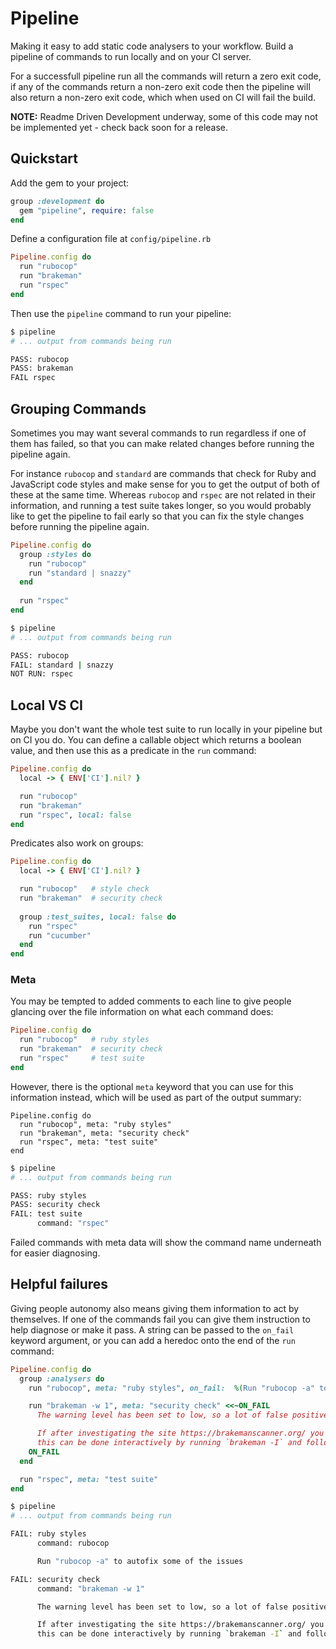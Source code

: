 # Pipeline

Making it easy to add static code analysers to your workflow.
Build a pipeline of commands to run locally and on your CI server.

For a successfull pipeline run all the commands will return a zero exit code,
if any of the commands return a non-zero exit code then the pipeline will also
return a non-zero exit code, which when used on CI will fail the build.

**NOTE:**
Readme Driven Development underway, some of this code may not be implemented yet - check back soon for a release.

## Quickstart

Add the gem to your project:

```rb
group :development do
  gem "pipeline", require: false
end
```

Define a configuration file at `config/pipeline.rb`

```rb
Pipeline.config do
  run "rubocop"
  run "brakeman"
  run "rspec"
end
```

Then use the `pipeline` command to run your pipeline:

```sh
$ pipeline
# ... output from commands being run

PASS: rubocop
PASS: brakeman
FAIL rspec
```

## Grouping Commands

Sometimes you may want several commands to run regardless if one of them has failed,
so that you can make related changes before running the pipeline again.

For instance `rubocop` and `standard` are commands that check for Ruby and JavaScript
code styles and make sense for you to get the output of both of these at the same time.
Whereas `rubocop` and `rspec` are not related in their information, and running a test
suite takes longer, so you would probably like to get the pipeline to fail early so
that you can fix the style changes before running the pipeline again.

```rb
Pipeline.config do
  group :styles do
    run "rubocop"
    run "standard | snazzy"
  end
  
  run "rspec"
end
```

```sh
$ pipeline
# ... output from commands being run

PASS: rubocop
FAIL: standard | snazzy
NOT RUN: rspec
```

## Local VS CI

Maybe you don't want the whole test suite to run locally in your pipeline but on CI you do. You can define a callable object which returns a boolean value, and then use this as a predicate in the `run` command:

```rb
Pipeline.config do
  local -> { ENV['CI'].nil? }

  run "rubocop"
  run "brakeman"
  run "rspec", local: false
end
```

Predicates also work on groups:
```rb
Pipeline.config do
  local -> { ENV['CI'].nil? }

  run "rubocop"   # style check
  run "brakeman"  # security check
  
  group :test_suites, local: false do
    run "rspec"
    run "cucumber"
  end
end
```

### Meta

You may be tempted to added comments to each line to give people glancing over the file information on what each command does:

```rb
Pipeline.config do
  run "rubocop"   # ruby styles
  run "brakeman"  # security check
  run "rspec"     # test suite
end
```

However, there is the optional `meta` keyword that you can use for this information instead, which will be used as part of the output summary:

```
Pipeline.config do
  run "rubocop", meta: "ruby styles"
  run "brakeman", meta: "security check"
  run "rspec", meta: "test suite"
end
```

```sh
$ pipeline
# ... output from commands being run

PASS: ruby styles
PASS: security check
FAIL: test suite
      command: "rspec"
```

Failed commands with meta data will show the command name underneath for easier diagnosing.

## Helpful failures

Giving people autonomy also means giving them information to act by themselves. If one of the commands fail you can give them instruction to help diagnose or make it pass.
A string can be passed to the `on_fail` keyword argument, or you can add a heredoc onto the end of the `run` command:

```rb
Pipeline.config do
  group :analysers do
    run "rubocop", meta: "ruby styles", on_fail:  %(Run "rubocop -a" to autofix some of the issues)

    run "brakeman -w 1", meta: "security check" <<~ON_FAIL
      The warning level has been set to low, so a lot of false positives come through.

      If after investigating the site https://brakemanscanner.org/ you deem this as a false positive then add failing line numbers to the ignore file,
      this can be done interactively by running `brakeman -I` and following the instructions.
    ON_FAIL
  end

  run "rspec", meta: "test suite"
end
```

```sh
$ pipeline
# ... output from commands being run

FAIL: ruby styles
      command: rubocop

      Run "rubocop -a" to autofix some of the issues

FAIL: security check
      command: "brakeman -w 1"

      The warning level has been set to low, so a lot of false positives come through.

      If after investigating the site https://brakemanscanner.org/ you deem this as a false positive then add failing line numbers to the ignore file,
      this can be done interactively by running `brakeman -I` and following the instructions.
```
